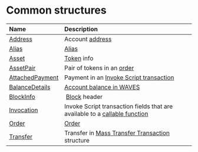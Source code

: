 # Common structures

| Name | Description |
| :--- | :--- |
| [Address](/en/ride/structures/common-structures/address) | Account [address](/en/blockchain/account/address) |
| [Alias](/en/ride/structures/common-structures/alias) | [Alias](/en/blockchain/account/alias) |
| [Asset](/en/ride/structures/common-structures/asset) | [Token](/en/blockchain/token/) info |
| [AssetPair](/en/ride/structures/common-structures/asset-pair) | Pair of tokens in an [order](/en/bockchain/order) |
| [AttachedPayment](/en/ride/structures/common-structures/attached-payment) | Payment in an [Invoke Script transaction](/en/blockchain/transaction-type/invoke-script-transaction) |
| [BalanceDetails](/ru/ride/structures/common-structures/balance-details) | [Account balance in WAVES](/en/blockchain/account/account-balance) |
| [BlockInfo](/en/ride/structures/common-structures/block-info) | [Block](/en/blockchain/block/) header |
| [Invocation](/en/ride/structures/common-structures/invocation) | Invoke Script transaction fields that are available to a [callable function](/en/ride/functions/callable-function) |
| [Order](/en/ride/structures/common-structures/order) | [Order](/en/blockchain/order) |
| [Transfer](/en/ride/structures/common-structures/transfer) | Transfer in [Mass Transfer Transaction](/en/blockchain/transaction-type/mass-transfer-transaction) structure |
